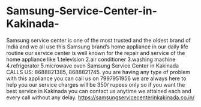 # Samsung-Service-Center-in-Kakinada-
Samsung service center is one of the most trusted and the oldest brand of India and we all use this Samsung brand’s home appliance in our daily life routine our service center is well known for the repair and service of the home appliance like 1.television 2.air conditioner 3.washing machine 4.refrigerator 5.microwave oven Samsung Service Center in Kakinada CALLS US: 8688821385, 8688821745.    you are having any type of problem with this appliance you can call us on 7997951956 we are always here to help you our service charges will be 350/ rupees only so if you want the best service in Kakinada you can contact us anytime we attained each and every call without any delay.  https://samsungservicecenterinkakinada.co.in/
